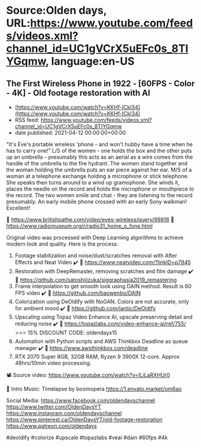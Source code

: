 # Source:Olden days, URL:https://www.youtube.com/feeds/videos.xml?channel_id=UC1gVCrX5uEFc0s_8TIYGqmw, language:en-US

## The First Wireless Phone in 1922 - [60FPS - Color - 4K] - Old footage restoration with AI
 - [https://www.youtube.com/watch?v=KKHf-ICkI34](https://www.youtube.com/watch?v=KKHf-ICkI34)
 - RSS feed: https://www.youtube.com/feeds/videos.xml?channel_id=UC1gVCrX5uEFc0s_8TIYGqmw
 - date published: 2021-04-12 00:00:00+00:00

"It's Eve's portable wireless 'phone - and won't hubby have a time when he has to carry one!"  L/S of the women - one holds the box and the other puts up an umbrella - presumably this acts as an aerial as a wire comes from the handle of the umbrella to the fire hydrant.  The women stand together and the woman holding the umbrella puts an ear piece against her ear.  M/S of a woman at a telephone exchange holding a microphone or stick telephone.  She speaks then turns around to a wind up gramophone.  She winds it, places the needle on the record and holds the microphone or mouthpiece to the record.  The two women smile and chat - they are listening to the record presumably.  An early mobile phone crossed with an early Sony walkman!  Excellent! 

🔗 https://www.britishpathe.com/video/eves-wireless/query/99816
🔗 https://www.radiomuseum.org/r/radio31_home_o_fone.html

Original video was processed with Deep Learning algorithms to achieve modern look and quality. Here is the process:

1. Footage stabilization and noise/dust/scratches removal with After Effects and Neat Video ✔️
🔗 https://www.neatvideo.com/?linkID=p7845
2. Restoration with DeepRemaster, removing scratches and film damage ✔️
🔗 https://github.com/satoshiiizuka/siggraphasia2019_remastering
3. Frame interpolation to get smooth look using DAIN method. Result is 60 FPS video ✔️
🔗 https://github.com/baowenbo/DAIN
4. Colorization using DeOldify with NoGAN. Colors are not accurate, only for ambient mood ✔️
🔗 https://github.com/jantic/DeOldify
5. Upscaling using Topaz Video Enhance AI, upscale preserving detail and reducing noise ✔️
🔗 https://topazlabs.com/video-enhance-ai/ref/755/
⭐⭐⭐ 15% DISCOUNT CODE: oldendays15
6. Automation with Python scripts and AWS Thinkbox Deadline as queue manager ✔️
🔗 https://www.awsthinkbox.com/deadline
7. RTX 2070 Super 8GB, 32GB RAM, Ryzen 9 3900X 12-core. Approx 48hrs/10min video processing.

📽️ Source video:
https://www.youtube.com/watch?v=ILiLaRXHUr0

🎵 Intro Music:
Timelapse by boomopera
https://1.envato.market/om6ao

Social Media:
https://www.facebook.com/oldendayschannel
https://www.twitter.com/OldenDaysYT
https://www.instagram.com/oldendayschannel
https://www.pinterest.ca/OldenDaysYT/old-footage-restoration
https://www.patreon.com/oldendays

#deoldify #colorize #upscale #topazlabs #veai #dain #60fps #4k

